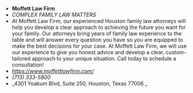 - **Moffett Law Firm**
- _COMPLEX FAMILY LAW MATTERS_
- At Moffett Law Firm, our experienced Houston family law attorneys will help you develop a clear approach to achieving the future you want for your family. Our attorneys bring years of family law experience to the table and will answer every question you have so you are equipped to make the best decisions for your case. At Moffett Law Firm, we will use our experience to give you honest advice and develop a clear, custom-tailored approach to your unique situation. Call today to schedule a consultation!
- _https://www.moffettlawfirm.com/_
- _(713) 333-5800_
- _4301 Yoakum Blvd, Suite 250, Houston, Texas 77006
_
<!---
moffetlawfirm/moffetlawfirm is a ✨ special ✨ repository because its `README.md` (this file) appears on your GitHub profile.
You can click the Preview link to take a look at your changes.
--->
